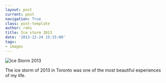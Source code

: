 ```yaml
---
layout: post
current: post
navigation: True
class: post-template
author: rahi
title: Ice storm 2013
date: '2013-12-24 15:15:00'
tags:
- images
---
```


![Ice Storm 2013](https://lh3.googleusercontent.com/s5C889n49kO_OSgy1uh_HDN6YUK2P_vzMBO3TMBl5hRxeLQGCAW-ninJ3ps5uJD0U-9-Kla-7OmczgJ8R0uQ1yDIr_UvNLDrSAe_zAt7ht-Sr6oqHOUT1YQWNtKHG1erUox0nPQYNrEgvAQHRDlVzVapRUan_wJBCTljqUQgDf9bqLO54WRTQpyKvGspI3LlqRd1GmYa4GTzKFQNbllXa4LrIgOsNdcw7zLV2GNJO2UROhGxXP3ye-IucK8rH0EvzcYmcYO8wiIjM5drwmjnVtylebQ2MceHGXKwEragetmaV3I-lQULfEhcfQnT9xQVGqf-c4OkW_4ahjGNCytLzMZglxcxJt0XiaX26xk0_9M8h-UI_KqL2OumtRCIXOkWxwbLn_9KMx8GNWXTow-S1SifhZsqLlXTOXHiQ1FZZqDaF6JgDhgfVOlN6f5irDnr_LHcHw6YJQazL6xFUt2tUiGWb4a5I-YjIeD5zprrv1nhTl5IfIyNJ72N5jw8p36PF5f5zfSDtUJfu26eZ5raz-Nl8va-yqfDbwUWgOHfyEkTxtvGeMNQ0OMvP-FJqgnwn2TO6i838OzjaOANy8MsLssqH0i7NXRsx9bzqFj7nyYoqOE0uMaiDg=s640-no)  

The ice storm of 2013 in Toronto was one of the most beautiful experiences of my life.
